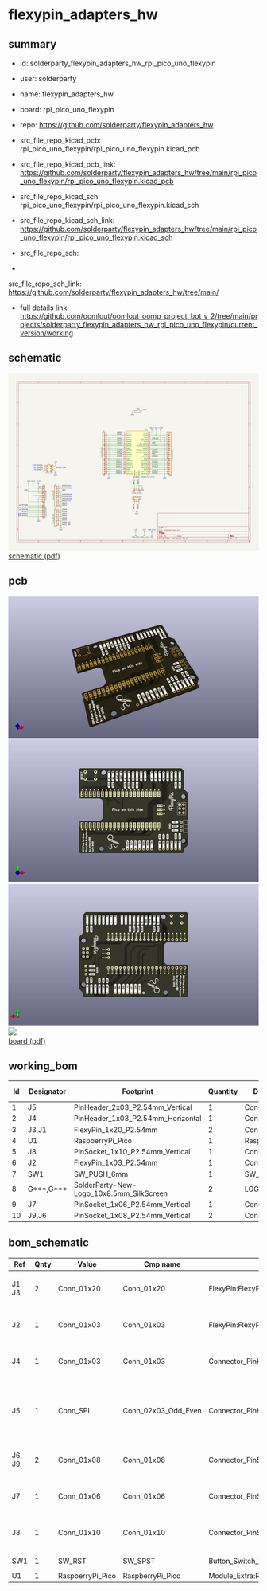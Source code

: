 # flexypin_adapters_hw
 
## summary 
* id: solderparty_flexypin_adapters_hw_rpi_pico_uno_flexypin
* user: solderparty
* name: flexypin_adapters_hw
* board: rpi_pico_uno_flexypin
* repo: https://github.com/solderparty/flexypin_adapters_hw
* src_file_repo_kicad_pcb: rpi_pico_uno_flexypin/rpi_pico_uno_flexypin.kicad_pcb
* src_file_repo_kicad_pcb_link: https://github.com/solderparty/flexypin_adapters_hw/tree/main/rpi_pico_uno_flexypin/rpi_pico_uno_flexypin.kicad_pcb
* src_file_repo_kicad_sch: rpi_pico_uno_flexypin/rpi_pico_uno_flexypin.kicad_sch
* src_file_repo_kicad_sch_link: https://github.com/solderparty/flexypin_adapters_hw/tree/main/rpi_pico_uno_flexypin/rpi_pico_uno_flexypin.kicad_sch

* src_file_repo_sch: 
*
 src_file_repo_sch_link: https://github.com/solderparty/flexypin_adapters_hw/tree/main/
* full details link: https://github.com/oomlout/oomlout_oomp_project_bot_v_2/tree/main/projects/solderparty_flexypin_adapters_hw_rpi_pico_uno_flexypin/current_version/working  

## schematic  
![](working_schematic_600.png)  
[schematic (pdf)](working_schematic.pdf)  

## pcb  
![](working_3d_600.png) 
![](working_3d_front_600.png)  
![](working_3d_back_600.png)  
![](working_600.png)  
[board (pdf)](working.pdf)  

## working_bom
| Id | Designator | Footprint | Quantity | Designation | Supplier and ref |  | None | 
| --- | --- | --- | --- | --- | --- | --- | --- | 
| 1 | J5 | PinHeader_2x03_P2.54mm_Vertical | 1 | Conn_SPI |  |  | [''] | 
| 2 | J4 | PinHeader_1x03_P2.54mm_Horizontal | 1 | Conn_01x03 |  |  | [''] | 
| 3 | J3,J1 | FlexyPin_1x20_P2.54mm | 2 | Conn_01x20 |  |  | [''] | 
| 4 | U1 | RaspberryPi_Pico | 1 | RaspberryPi_Pico |  |  | [''] | 
| 5 | J8 | PinSocket_1x10_P2.54mm_Vertical | 1 | Conn_01x10 |  |  | [''] | 
| 6 | J2 | FlexyPin_1x03_P2.54mm | 1 | Conn_01x03 |  |  | [''] | 
| 7 | SW1 | SW_PUSH_6mm | 1 | SW_RST |  |  | [''] | 
| 8 | G***,G*** | SolderParty-New-Logo_10x8.5mm_SilkScreen | 2 | LOGO |  |  | [''] | 
| 9 | J7 | PinSocket_1x06_P2.54mm_Vertical | 1 | Conn_01x06 |  |  | [''] | 
| 10 | J9,J6 | PinSocket_1x08_P2.54mm_Vertical | 2 | Conn_01x08 |  |  | [''] | 


## bom_schematic
| Ref | Qnty | Value | Cmp name | Footprint | Description | Vendor | DNP | 
| --- | --- | --- | --- | --- | --- | --- | --- | 
| J1, J3 | 2 | Conn_01x20 | Conn_01x20 | FlexyPin:FlexyPin_1x20_P2.54mm | Generic connector, single row, 01x20, script generated (kicad-library-utils/schlib/autogen/connector/) |  |  | 
| J2 | 1 | Conn_01x03 | Conn_01x03 | FlexyPin:FlexyPin_1x03_P2.54mm | Generic connector, single row, 01x03, script generated (kicad-library-utils/schlib/autogen/connector/) |  |  | 
| J4 | 1 | Conn_01x03 | Conn_01x03 | Connector_PinHeader_2.54mm:PinHeader_1x03_P2.54mm_Horizontal | Generic connector, single row, 01x03, script generated (kicad-library-utils/schlib/autogen/connector/) |  |  | 
| J5 | 1 | Conn_SPI | Conn_02x03_Odd_Even | Connector_PinHeader_2.54mm:PinHeader_2x03_P2.54mm_Vertical | Generic connector, double row, 02x03, odd/even pin numbering scheme (row 1 odd numbers, row 2 even numbers), script generated (kicad-library-utils/schlib/autogen/connector/) |  |  | 
| J6, J9 | 2 | Conn_01x08 | Conn_01x08 | Connector_PinSocket_2.54mm:PinSocket_1x08_P2.54mm_Vertical | Generic connector, single row, 01x08, script generated (kicad-library-utils/schlib/autogen/connector/) |  |  | 
| J7 | 1 | Conn_01x06 | Conn_01x06 | Connector_PinSocket_2.54mm:PinSocket_1x06_P2.54mm_Vertical | Generic connector, single row, 01x06, script generated (kicad-library-utils/schlib/autogen/connector/) |  |  | 
| J8 | 1 | Conn_01x10 | Conn_01x10 | Connector_PinSocket_2.54mm:PinSocket_1x10_P2.54mm_Vertical | Generic connector, single row, 01x10, script generated (kicad-library-utils/schlib/autogen/connector/) |  |  | 
| SW1 | 1 | SW_RST | SW_SPST | Button_Switch_THT:SW_PUSH_6mm | Single Pole Single Throw (SPST) switch |  |  | 
| U1 | 1 | RaspberryPi_Pico | RaspberryPi_Pico | Module_Extra:RaspberryPi_Pico |  |  |  | 



